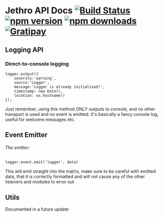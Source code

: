 # Jethro API Docs [![Build Status](https://travis-ci.org/JethroLogger/Jethro.svg?branch=master)](https://travis-ci.org/JethroLogger/Jethro) [![npm version](http://img.shields.io/npm/v/jethro.svg)](https://npmjs.org/package/jethro) [![npm downloads](http://img.shields.io/npm/dm/jethro.svg)](https://npmjs.org/package/jethro) [![Gratipay](http://img.shields.io/gratipay/Hunchmun.svg)](https://www.gratipay.com/Hunchmun/)


Logging API
-----------

### Direct-to-console logging

```
logger.output({
	severity:'warning', 
	source:'Logger',
	message:'Logger is already initialised!',
	timestamp: new Date(),
	location: os.hostname()
});
```

Just remember, using this method ONLY outputs to console, and no other transport is used and no event is emitted. It's basically a fancy console log, useful for welcome messages etc.



Event Emitter
-------------

###### The emitter:
```
logger.event.emit('logger', data)
```
This will emit straight into the matrix, make sure to be careful with emitted data, that it is correctly formatted and will not cause any of the other listeners and modules to error out



Utils
-----

Documented in a future update